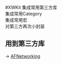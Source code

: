 #XWKit 
集成常用第三方库 <br>
集成常用Category<br>
集成常用宏<br>
对第三方再次小封装<br>

## 用到第三方库
-> [AFNetworking](https://github.com/AFNetworking/AFNetworking)
